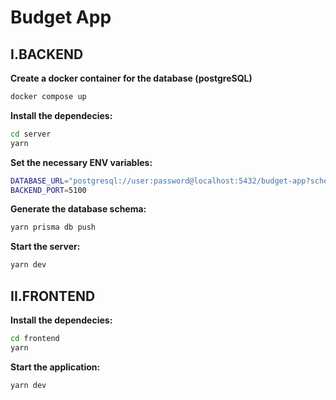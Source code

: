 # **Budget App**

## I.BACKEND

**Create a docker container for the database (postgreSQL)**

```sh
docker compose up
```

**Install the dependecies:**

```sh
cd server
yarn
```

**Set the necessary ENV variables:**

```sh
DATABASE_URL="postgresql://user:password@localhost:5432/budget-app?schema=public"
BACKEND_PORT=5100
```

**Generate the database schema:**

```sh
yarn prisma db push
```

**Start the server:**

```sh
yarn dev
```

## II.FRONTEND

**Install the dependecies:**

```sh
cd frontend
yarn
```

**Start the application:**

```sh
yarn dev
```
